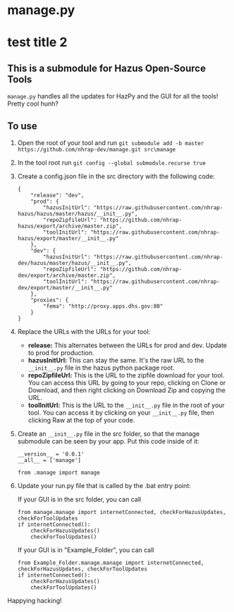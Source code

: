 # manage.py

# test title 2

## This is a submodule for Hazus Open-Source Tools

`manage.py` handles all the updates for HazPy and the GUI for all the tools! Pretty cool hunh?

## To use

1.  Open the root of your tool and run `git submodule add -b master https://github.com/nhrap-dev/manage.git src\manage`
2.  In the tool root run `git config --global submodule.recurse true`
3.  Create a config.json file in the src directory with the following code:

    ```
    {
        "release": "dev",
        "prod": {
            "hazusInitUrl": "https://raw.githubusercontent.com/nhrap-hazus/hazus/master/hazus/__init__.py",
            "repoZipfileUrl": "https://github.com/nhrap-hazus/export/archive/master.zip",
            "toolInitUrl": "https://raw.githubusercontent.com/nhrap-hazus/export/master/__init__.py"
        },
        "dev": {
            "hazusInitUrl": "https://raw.githubusercontent.com/nhrap-dev/hazus/master/hazus/__init__.py",
            "repoZipfileUrl": "https://github.com/nhrap-dev/export/archive/master.zip",
            "toolInitUrl": "https://raw.githubusercontent.com/nhrap-dev/export/master/__init__.py"
        },
        "proxies": {
            "fema": "http://proxy.apps.dhs.gov:80"
        }
    }

    ```

4.  Replace the URLs with the URLs for your tool:

    - **release:** This alternates between the URLs for prod and dev. Update to prod for production.
    - **hazusInitUrl:** This can stay the same. It's the raw URL to the `__init__.py` file in the hazus python package root.
    - **repoZipfileUrl:** This is the URL to the zipfile download for your tool. You can access this URL by going to your repo, clicking on Clone or Download, and then right clicking on Download Zip and copying the URL.
    - **toolInitUrl:** This is the URL to the `__init__.py` file in the root of your tool. You can access it by clicking on your `__init__.py` file, then clicking Raw at the top of your code.

5.  Create an `__init__.py` file in the src folder, so that the manage submodule can be seen by your app. Put this code inside of it:

    ```
    __version__ = '0.0.1'
    __all__ = ['manage']

    from .manage import manage
    ```

6.  Update your run.py file that is called by the .bat entry point:

    If your GUI is in the src folder, you can call

    ```
    from manage.manage import internetConnected, checkForHazusUpdates, checkForToolUpdates
    if internetConnected():
        checkForHazusUpdates()
        checkForToolUpdates()
    ```

    If your GUI is in "Example_Folder", you can call

    ```
    from Example_Folder.manage.manage import internetConnected, checkForHazusUpdates, checkForToolUpdates
    if internetConnected():
        checkForHazusUpdates()
        checkForToolUpdates()
    ```

Happying hacking!
